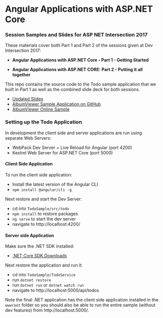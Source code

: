 # Angular Applications with ASP.NET Core
### Session Samples and Slides for ASP NET Intersection 2017

These materials cover both Part 1 and Part 2 of the sessions given at Dev Intersection 2017:

* **Angular Applications with ASP.NET Core - Part 1 - Getting Started**

* **Angular Applications with ASP.NET CORE: Part 2 - Putting it all together**


This repo contains the source code to the Todo sample application that we built in Part 1 as well as the combined slide deck for both sessions.


* [Updated Slides](https://github.com/RickStrahl/DI2017-AspNet-Core-Angular/blob/master/Documents/Strahl_Angular_AspNet.pptx?raw=true)
* [AlbumViewer Sample Application on GitHub](https://github.com/RickStrahl/AlbumViewerVNext)
* [AlbumViewer Online Sample](https://albumviewer.west-wind.com/albums)

### Setting up the Todo Application
In development the client side and server applications are run using separate Web Servers:

* WebPack Dev Server + Live Reload for Angular (port 4200)
* Kestrel Web Server for ASP.NET Core  (port 5000)

#### Client Side Application
To run the client side application:

* Install the latest version of the Angular CLI
* `npm install @angular/cli -g`

Next restore and start the Dev Server:

* cd into `TodoSample/src/todo`
* `npm install` to restore packages
* `ng serve` to start the dev server
* navigate to http://localhost:4200/

#### Server side Application
Make sure the .NET SDK installed:

* [.NET Core SDK Downloads ](https://www.microsoft.com/net/download/core)

Next restore the application and run it:

* cd into `TodoSample/TodoService`
* run `dotnet restore`
* run `dotnet run` or `dotnet watch run`
* navigate to http://localhost:5000/api/todos


Note the final .NET application has the client side application installed in the `wwwroot` folder so you should also be able to run the entire sample (without dev features) from http://localhost:5000/.

